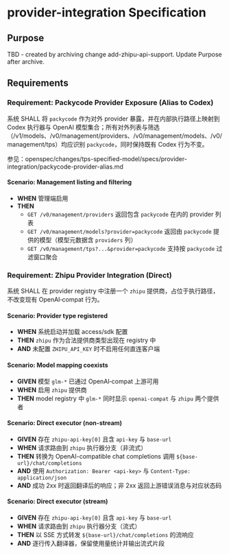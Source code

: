 # provider-integration Specification

## Purpose
TBD - created by archiving change add-zhipu-api-support. Update Purpose after archive.
## Requirements
### Requirement: Packycode Provider Exposure (Alias to Codex)
系统 SHALL 将 `packycode` 作为对外 provider 暴露，并在内部执行路径上映射到 Codex 执行器与 OpenAI 模型集合；所有对外列表与筛选（/v1/models、/v0/management/providers、/v0/management/models、/v0/management/tps）均应识别 `packycode`，同时保持既有 Codex 行为不变。

参见：openspec/changes/tps-specified-model/specs/provider-integration/packycode-provider-alias.md

#### Scenario: Management listing and filtering
- **WHEN** 管理端启用
- **THEN**
  - `GET /v0/management/providers` 返回包含 `packycode` 在内的 provider 列表
  - `GET /v0/management/models?provider=packycode` 返回由 `packycode` 提供的模型（模型元数据含 `providers` 列）
  - `GET /v0/management/tps?...&provider=packycode` 支持按 `packycode` 过滤窗口聚合

### Requirement: Zhipu Provider Integration (Direct)
系统 SHALL 在 provider registry 中注册一个 `zhipu` 提供商，占位于执行路径，不改变现有 OpenAI‑compat 行为。

#### Scenario: Provider type registered
- **WHEN** 系统启动并加载 access/sdk 配置
- **THEN** `zhipu` 作为合法提供商类型出现在 registry 中
- **AND** 未配置 `ZHIPU_API_KEY` 时不启用任何直连客户端

#### Scenario: Model mapping coexists
- **GIVEN** 模型 `glm-*` 已通过 OpenAI‑compat 上游可用
- **WHEN** 启用 `zhipu` 提供商
- **THEN** model registry 中 `glm-*` 同时显示 `openai-compat` 与 `zhipu` 两个提供者

#### Scenario: Direct executor (non-stream)
- **GIVEN** 存在 `zhipu-api-key[0]` 且含 `api-key` 与 `base-url`
- **WHEN** 请求路由到 `zhipu` 执行器分支（非流式）
- **THEN** 转换为 OpenAI-compatible chat completions 调用 `${base-url}/chat/completions`
- **AND** 使用 `Authorization: Bearer <api-key>` 与 `Content-Type: application/json`
- **AND** 成功 2xx 时返回翻译后的响应；非 2xx 返回上游错误消息与对应状态码

#### Scenario: Direct executor (stream)
- **GIVEN** 存在 `zhipu-api-key[0]` 且含 `api-key` 与 `base-url`
- **WHEN** 请求路由到 `zhipu` 执行器分支（流式）
- **THEN** 以 SSE 方式转发 `${base-url}/chat/completions` 的流响应
- **AND** 逐行传入翻译器，保留使用量统计并输出流式片段

